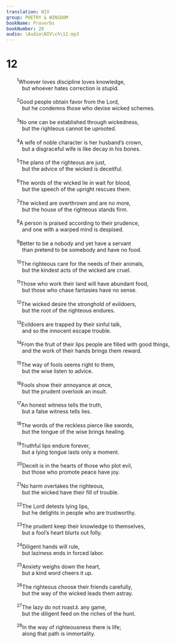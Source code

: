 ```yaml
---
translation: NIV
group: POETRY & WINSDOM
bookName: Proverbs 
bookNumber: 20
audio: \Audio\NIV\ch\12.mp3
---
```


<div class="title"><h1>12</h1></div>
<span class="verse ch_12_1">  <sup>1</sup>Whoever loves discipline loves knowledge, <br/>   but whoever hates correction is stupid. <br/><br/></span>
<span class="verse ch_12_2">  <sup>2</sup>Good people obtain favor from the Lord, <br/>   but he condemns those who devise wicked schemes. <br/><br/></span>
<span class="verse ch_12_3">  <sup>3</sup>No one can be established through wickedness, <br/>   but the righteous cannot be uprooted. <br/><br/></span>
<span class="verse ch_12_4">  <sup>4</sup>A wife of noble character is her husband’s crown, <br/>   but a disgraceful wife is like decay in his bones. <br/><br/></span>
<span class="verse ch_12_5">  <sup>5</sup>The plans of the righteous are just, <br/>   but the advice of the wicked is deceitful. <br/><br/></span>
<span class="verse ch_12_6">  <sup>6</sup>The words of the wicked lie in wait for blood, <br/>   but the speech of the upright rescues them. <br/><br/></span>
<span class="verse ch_12_7">  <sup>7</sup>The wicked are overthrown and are no more, <br/>   but the house of the righteous stands firm. <br/><br/></span>
<span class="verse ch_12_8">  <sup>8</sup>A person is praised according to their prudence, <br/>   and one with a warped mind is despised. <br/><br/></span>
<span class="verse ch_12_9">  <sup>9</sup>Better to be a nobody and yet have a servant <br/>   than pretend to be somebody and have no food. <br/><br/></span>
<span class="verse ch_12_10">  <sup>10</sup>The righteous care for the needs of their animals, <br/>   but the kindest acts of the wicked are cruel. <br/><br/></span>
<span class="verse ch_12_11">  <sup>11</sup>Those who work their land will have abundant food, <br/>   but those who chase fantasies have no sense. <br/><br/></span>
<span class="verse ch_12_12">  <sup>12</sup>The wicked desire the stronghold of evildoers, <br/>   but the root of the righteous endures. <br/><br/></span>
<span class="verse ch_12_13">  <sup>13</sup>Evildoers are trapped by their sinful talk, <br/>   and so the innocent escape trouble. <br/><br/></span>
<span class="verse ch_12_14">  <sup>14</sup>From the fruit of their lips people are filled with good things, <br/>   and the work of their hands brings them reward. <br/><br/></span>
<span class="verse ch_12_15">  <sup>15</sup>The way of fools seems right to them, <br/>   but the wise listen to advice. <br/><br/></span>
<span class="verse ch_12_16">  <sup>16</sup>Fools show their annoyance at once, <br/>   but the prudent overlook an insult. <br/><br/></span>
<span class="verse ch_12_17">  <sup>17</sup>An honest witness tells the truth, <br/>   but a false witness tells lies. <br/><br/></span>
<span class="verse ch_12_18">  <sup>18</sup>The words of the reckless pierce like swords, <br/>   but the tongue of the wise brings healing. <br/><br/></span>
<span class="verse ch_12_19">  <sup>19</sup>Truthful lips endure forever, <br/>   but a lying tongue lasts only a moment. <br/><br/></span>
<span class="verse ch_12_20">  <sup>20</sup>Deceit is in the hearts of those who plot evil, <br/>   but those who promote peace have joy. <br/><br/></span>
<span class="verse ch_12_21">  <sup>21</sup>No harm overtakes the righteous, <br/>   but the wicked have their fill of trouble. <br/><br/></span>
<span class="verse ch_12_22">  <sup>22</sup>The Lord detests lying lips, <br/>   but he delights in people who are trustworthy. <br/><br/></span>
<span class="verse ch_12_23">  <sup>23</sup>The prudent keep their knowledge to themselves, <br/>   but a fool’s heart blurts out folly. <br/><br/></span>
<span class="verse ch_12_24">  <sup>24</sup>Diligent hands will rule, <br/>   but laziness ends in forced labor. <br/><br/></span>
<span class="verse ch_12_25">  <sup>25</sup>Anxiety weighs down the heart, <br/>   but a kind word cheers it up. <br/><br/></span>
<span class="verse ch_12_26">  <sup>26</sup>The righteous choose their friends carefully, <br/>   but the way of the wicked leads them astray. <br/><br/></span>
<span class="verse ch_12_27">  <sup>27</sup>The lazy do not roast<a data-toggle="tooltip" data-placement="bottom" title="The meaning of the Hebrew for this word is uncertain.">⚓</a> any game, <br/>   but the diligent feed on the riches of the hunt. <br/><br/></span>
<span class="verse ch_12_28">  <sup>28</sup>In the way of righteousness there is life; <br/>   along that path is immortality. <br/><br/></span>
